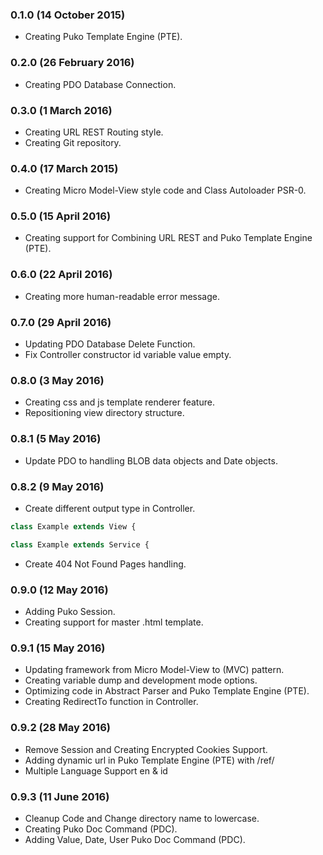 ### 0.1.0 (14 October 2015)
* Creating Puko Template Engine (PTE).

### 0.2.0 (26 February 2016)
* Creating PDO Database Connection.

### 0.3.0 (1 March 2016)
* Creating URL REST Routing style.
* Creating Git repository.

### 0.4.0 (17 March 2015)
* Creating Micro Model-View style code and Class Autoloader PSR-0.

### 0.5.0 (15 April 2016)
* Creating support for Combining URL REST and Puko Template Engine (PTE).

### 0.6.0 (22 April 2016)
* Creating more human-readable error message.

### 0.7.0 (29 April 2016)
* Updating PDO Database Delete Function.
* Fix Controller constructor id variable value empty.

### 0.8.0 (3 May 2016)
* Creating css and js template renderer feature.
* Repositioning view directory structure.

### 0.8.1 (5 May 2016)
* Update PDO to handling BLOB data objects and Date objects.

### 0.8.2 (9 May 2016)
* Create different output type in Controller.
```PHP
class Example extends View {
```
```PHP
class Example extends Service {
```
* Create 404 Not Found Pages handling.

### 0.9.0 (12 May 2016)
* Adding Puko Session.
* Creating support for master .html template.

### 0.9.1 (15 May 2016)
* Updating framework from Micro Model-View to (MVC) pattern.
* Creating variable dump and development mode options.
* Optimizing code in Abstract Parser and Puko Template Engine (PTE).
* Creating RedirectTo function in Controller.

### 0.9.2 (28 May 2016)
* Remove Session and Creating Encrypted Cookies Support.
* Adding dynamic url in Puko Template Engine (PTE) with /ref/
* Multiple Language Support en & id

### 0.9.3 (11 June 2016)
* Cleanup Code and Change directory name to lowercase.
* Creating Puko Doc Command (PDC).
* Adding Value, Date, User Puko Doc Command (PDC).
